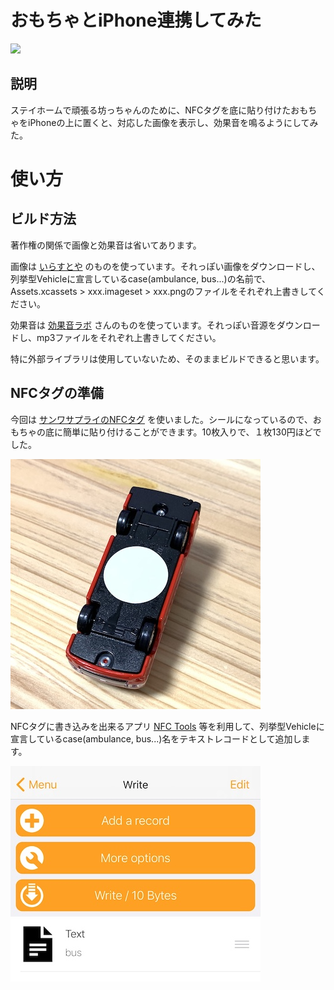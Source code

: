 おもちゃとiPhone連携してみた
===============

[![](https://img.youtube.com/vi/zV4Zf02n9YA/0.jpg)](https://www.youtube.com/watch?v=zV4Zf02n9YA)

## 説明
ステイホームで頑張る坊っちゃんのために、NFCタグを底に貼り付けたおもちゃをiPhoneの上に置くと、対応した画像を表示し、効果音を鳴るようにしてみた。

# 使い方
## ビルド方法

著作権の関係で画像と効果音は省いてあります。

画像は [いらすとや](https://www.irasutoya.com/) のものを使っています。それっぽい画像をダウンロードし、列挙型Vehicleに宣言しているcase(ambulance, bus...)の名前で、 Assets.xcassets > xxx.imageset > xxx.pngのファイルをそれぞれ上書きしてください。

効果音は [効果音ラボ](https://www.irasutoya.com/search?q=%E6%95%91%E6%80%A5%E8%BB%8A) さんのものを使っています。それっぽい音源をダウンロードし、mp3ファイルをそれぞれ上書きしてください。

特に外部ライブラリは使用していないため、そのままビルドできると思います。

## NFCタグの準備

今回は [サンワサプライのNFCタグ](https://amzn.to/3btdBII) を使いました。シールになっているので、おもちゃの底に簡単に貼り付けることができます。10枚入りで、１枚130円ほどでした。

![nfc_tag](https://github.com/ayakix/tomicaplus/raw/master/nfc_tag.jpg)

NFCタグに書き込みを出来るアプリ [NFC Tools](https://apps.apple.com/jp/app/nfc-tools/id1252962749) 等を利用して、列挙型Vehicleに宣言しているcase(ambulance, bus...)名をテキストレコードとして追加します。

![nfc_write](https://github.com/ayakix/tomicaplus/raw/master/nfc_write.jpg)
